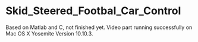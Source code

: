 # Skid_Steered_Footbal_Car_Control
Based on Matlab and C, not finished yet.
Video part running successfully on Mac OS X Yosemite Version 10.10.3.
